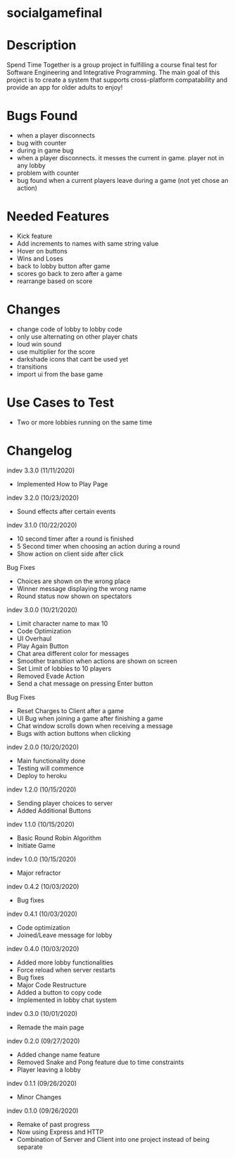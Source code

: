 # socialgamefinal

# Description
Spend Time Together is a group project in fulfilling a course final test for Software Engineering and Integrative Programming. The main goal of this project is to create a system that supports cross-platform compatability and provide an app for older adults to enjoy!

# Bugs Found
- when a player disconnects
- bug with counter
- during in game bug
- when a player disconnects. it messes the current in game. player not in any lobby
- problem with counter
- bug found when a current players leave during a game (not yet chose an action)

# Needed Features
- Kick feature
- Add increments to names with same string value
- Hover on buttons
- Wins and Loses
- back to lobby button after game
- scores go back to zero after a game
- rearrange based on score

# Changes
- change code of lobby to lobby code
- only use alternating on other player chats
- loud win sound
- use multiplier for the score
- darkshade icons that cant be used yet
- transitions
- import ui from the base game

# Use Cases to Test
- Two or more lobbies running on the same time

# Changelog
indev 3.3.0 (11/11/2020)
- Implemented How to Play Page

indev 3.2.0 (10/23/2020)
- Sound effects after certain events

indev 3.1.0 (10/22/2020)
- 10 second timer after a round is finished
- 5 Second timer when choosing an action during a round
- Show action on client side after click

Bug Fixes
- Choices are shown on the wrong place
- Winner message displaying the wrong name
- Round status now shown on spectators

indev 3.0.0 (10/21/2020)
- Limit character name to max 10
- Code Optimization
- UI Overhaul
- Play Again Button
- Chat area different color for messages
- Smoother transition when actions are shown on screen
- Set Limit of lobbies to 10 players
- Removed Evade Action
- Send a chat message on pressing Enter button

Bug Fixes
- Reset Charges to Client after a game
- UI Bug when joining a game after finishing a game
- Chat window scrolls down when receiving a message
- Bugs with action buttons when clicking

indev 2.0.0 (10/20/2020)
- Main functionality done
- Testing will commence
- Deploy to heroku

indev 1.2.0 (10/15/2020)
- Sending player choices to server
- Added Additional Buttons

indev 1.1.0 (10/15/2020)
- Basic Round Robin Algorithm
- Initiate Game

indev 1.0.0 (10/15/2020)
- Major refractor

indev 0.4.2 (10/03/2020)
- Bug fixes

indev 0.4.1 (10/03/2020)
- Code optimization
- Joined/Leave message for lobby

indev 0.4.0 (10/03/2020)
- Added more lobby functionalities
- Force reload when server restarts
- Bug fixes
- Major Code Restructure
- Added a button to copy code
- Implemented in lobby chat system

indev 0.3.0 (10/01/2020)
- Remade the main page

indev 0.2.0 (09/27/2020)
- Added change name feature
- Removed Snake and Pong feature due to time constraints
- Player leaving a lobby

indev 0.1.1 (09/26/2020)
- Minor Changes

indev 0.1.0 (09/26/2020)
- Remake of past progress
- Now using Express and HTTP
- Combination of Server and Client into one project instead of being separate